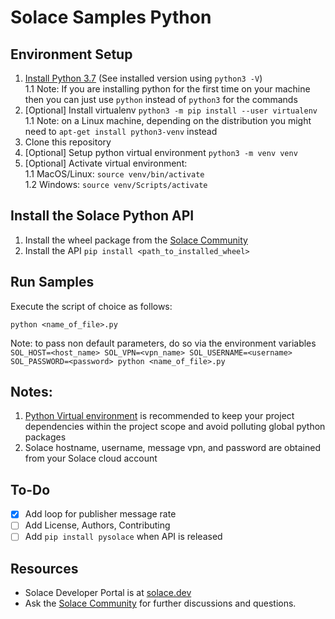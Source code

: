 # Solace Samples Python

## Environment Setup
1. [Install Python 3.7](https://www.python.org/downloads/) (See installed version using `python3 -V`)   
    1.1 Note: If you are installing python for the first time on your machine then you can just use `python` instead of `python3` for the commands
1. [Optional] Install virtualenv `python3 -m pip install --user virtualenv`     
    1.1 Note: on a Linux machine, depending on the distribution you might need to `apt-get install python3-venv` instead
1. Clone this repository
1. [Optional] Setup python virtual environment `python3 -m venv venv`
1. [Optional] Activate virtual environment:     
    1.1 MacOS/Linux: `source venv/bin/activate`   
    1.2 Windows: `source venv/Scripts/activate`     

## Install the Solace Python API
1. Install the wheel package from the [Solace Community](https://solace.community/discussion/336/python-whos-in-for-a-real-treat)
1. Install the API `pip install <path_to_installed_wheel>`

## Run Samples
Execute the script of choice as follows:

`python <name_of_file>.py`

Note: to pass non default parameters, do so via the environment variables   
`SOL_HOST=<host_name> SOL_VPN=<vpn_name> SOL_USERNAME=<username> SOL_PASSWORD=<password> python <name_of_file>.py`

## Notes:
1. [Python Virtual environment](https://docs.python.org/3/tutorial/venv.html) is recommended to keep your project dependencies within the project scope and avoid polluting global python packages
1. Solace hostname, username, message vpn, and password are obtained from your Solace cloud account

## To-Do
- [x] Add loop for publisher message rate
- [ ] Add License, Authors, Contributing
- [ ] Add `pip install pysolace` when API is released

## Resources
- Solace Developer Portal is at [solace.dev](https://solace.dev)
- Ask the [Solace Community](https://solace.community/discussion/336/python-whos-in-for-a-real-treat) for further discussions and questions.
